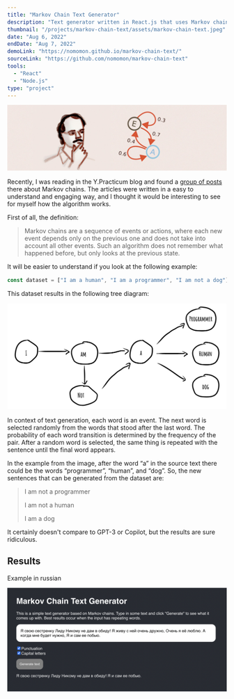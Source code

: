 ```yaml
---
title: "Markov Chain Text Generator"
description: "Text generator written in React.js that uses Markov chains to generate text based on a given input."
thumbnail: "/projects/markov-chain-text/assets/markov-chain-text.jpeg"
date: "Aug 6, 2022"
endDate: "Aug 7, 2022"
demoLink: "https://nomomon.github.io/markov-chain-text/"
sourceLink: "https://github.com/nomomon/markov-chain-text"
tools:
  - "React"
  - "Node.js"
type: "project"
---
```


![banner](./assets/markov-chain-text.jpeg)

Recently, I was reading in the Y.Practicum blog and found a [group of posts](https://thecode.media/markov-chain/) there about Markov chains. The articles were written in a easy to understand and engaging way, and I thought it would be interesting to see for myself how the algorithm works.

First of all, the definition:

> Markov chains are a sequence of events or actions, where each new event depends only on the previous one and does not take into account all other events. Such an algorithm does not remember what happened before, but only looks at the previous state.

It will be easier to understand if you look at the following example:

```javascript
const dataset = ["I am a human", "I am a programmer", "I am not a dog"];
```

This dataset results in the following tree diagram:

![](./assets/diagram.png)

In context of text generation, each word is an event. The next word is selected randomly from the words that stood after the last word. The probability of each word transition is determined by the frequency of the pair. After a random word is selected, the same thing is repeated with the sentence until the final word appears.

In the example from the image, after the word “a” in the source text there could be the words “programmer”, “human”, and “dog”. So, the new sentences that can be generated from the dataset are:

> I am not a programmer
>
> I am not a human
>
> I am a dog

It certainly doesn't compare to GPT-3 or Copilot, but the results are sure ridiculous.

## Results

Example in russian

![demo](https://github.com/nomomon/markov-chain-text/raw/master/screenshot.png)
